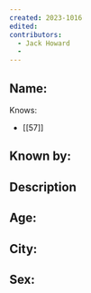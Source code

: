 ```yaml
---
created: 2023-1016
edited:
contributors:
  - Jack Howard
  - 
---
```


Name:
- 

Knows:
- [[57]]

Known by:
- 

Description
- 

Age:
- 
City:
- 
Sex:
- 
